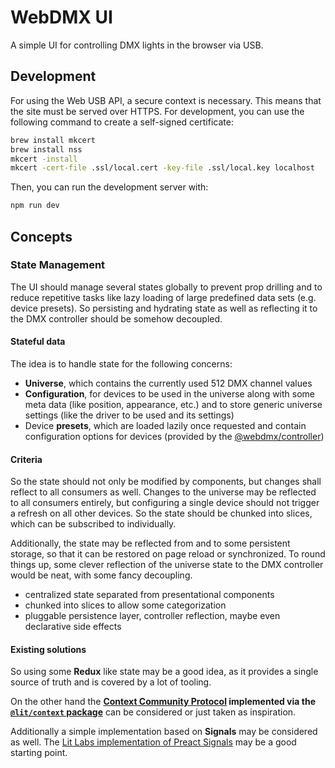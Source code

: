 # WebDMX UI

A simple UI for controlling DMX lights in the browser via USB.

## Development

For using the Web USB API, a secure context is necessary. This means that the site must be served over HTTPS. For development, you can use the following command to create a self-signed certificate:

```bash
brew install mkcert
brew install nss
mkcert -install
mkcert -cert-file .ssl/local.cert -key-file .ssl/local.key localhost
```

Then, you can run the development server with:

```bash
npm run dev
```

## Concepts

### State Management

The UI should manage several states globally to prevent prop drilling and to reduce repetitive tasks like lazy loading of large predefined data sets (e.g. device presets). So persisting and hydrating state as well as reflecting it to the DMX controller should be somehow decoupled.

#### Stateful data

The idea is to handle state for the following concerns:

- **Universe**, which contains the currently used 512 DMX channel values
- **Configuration**, for devices to be used in the universe along with some meta data (like position, appearance, etc.) and to store generic universe settings (like the driver to be used and its settings)
- Device **presets**, which are loaded lazily once requested and contain configuration options for devices (provided by the [@webdmx/controller](../controller/presets))

#### Criteria

So the state should not only be modified by components, but changes shall reflect to all consumers as well. Changes to the universe may be reflected to all consumers entirely, but configuring a single device should not trigger a refresh on all other devices. So the state should be chunked into slices, which can be subscribed to individually.

Additionally, the state may be reflected from and to some persistent storage, so that it can be restored on page reload or synchronized. To round things up, some clever reflection of the universe state to the DMX controller would be neat, with some fancy decoupling.

- centralized state separated from presentational components
- chunked into slices to allow some categorization
- pluggable persistence layer, controller reflection, maybe even declarative side effects

#### Existing solutions

So using some **Redux** like state may be a good idea, as it provides a single source of truth and is covered by a lot of tooling.

On the other hand the **[Context Community Protocol](https://github.com/webcomponents-cg/community-protocols/blob/main/proposals/context.md) implemented via the [`@lit/context` package](https://lit.dev/docs/data/context/)** can be considered or just taken as inspiration.

Additionally a simple implementation based on **Signals** may be considered as well. The [Lit Labs implementation of Preact Signals](https://github.com/lit/lit/tree/main/packages/labs/preact-signals) may be a good starting point.
